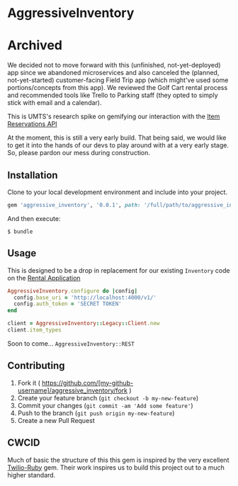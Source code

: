 # AggressiveInventory

# Archived

We decided not to move forward with this (unfinished, not-yet-deployed) app since we abandoned microservices and also canceled the (planned, not-yet-started) customer-facing Field Trip app (which might've used some portions/concepts from this app). We reviewed the Golf Cart rental process and recommended tools like Trello to Parking staff (they opted to simply stick with email and a calendar). 

This is UMTS's research spike on gemifying our interaction with the
[Item Reservations API](https://github.com/umts/aggressive-epsilon)

At the moment, this is still a very early build. That being said, we would like
to get it into the hands of our devs to play around with at a very early stage.
So, please pardon our mess during construction.

## Installation

Clone to your local development environment and include into your project.

```ruby
gem 'aggressive_inventory', '0.0.1', path: '/full/path/to/aggressive_inventory'
```

And then execute:

    $ bundle

## Usage
This is designed to be a drop in replacement for our existing `Inventory` code
on the [Rental Application](https://github.com/umts/probable-engine)

```ruby
AggressiveInventory.configure do |config|
  config.base_uri = 'http://localhost:4000/v1/'
  config.auth_token = 'SECRET TOKEN'
end

client = AggressiveInventory::Legacy::Client.new
client.item_types
```

Soon to come... `AggressiveInventory::REST`

## Contributing

1. Fork it ( https://github.com/[my-github-username]/aggressive_inventory/fork )
2. Create your feature branch (`git checkout -b my-new-feature`)
3. Commit your changes (`git commit -am 'Add some feature'`)
4. Push to the branch (`git push origin my-new-feature`)
5. Create a new Pull Request

## CWCID

Much of basic the structure of this this gem is inspired by the very excellent
[Twilio-Ruby](https://github.com/twilio/twilio-ruby) gem. Their work inspires us
to build this project out to a much higher standard.

